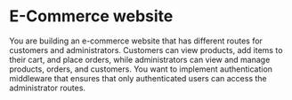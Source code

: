 # E-Commerce website
You are building an e-commerce website that has different routes for customers and administrators. Customers can view products, add items to their cart, 
and place orders, while administrators can view and manage products, orders, and customers.
You want to implement authentication middleware that ensures that only authenticated users can access the administrator routes.
